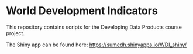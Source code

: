 # World Development Indicators

This repository contains scripts for the Developing Data Products course project. 

The Shiny app can be found here: https://sumedh.shinyapps.io/WDI_shiny/ 


